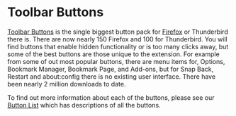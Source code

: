 # Toolbar Buttons

[Toolbar Buttons](https://codefisher.org/toolbar_button/) is the single biggest button pack for [Firefox](https://codefisher.org/toolbar_button/firefox/) or Thunderbird there is. There are now nearly 150 Firefox and 100 for Thunderbird. You will find buttons that enable hidden functionality or is too many clicks away, but some of the best buttons are those unique to the extension. For example from some of out most popular buttons, there are menu items for, Options, Bookmark Manager, Bookmark Page, and Add-ons, but for Snap Back, Restart and about:config there is no existing user interface. There have been nearly 2 million downloads to date.

To find out more information about each of the buttons, please see our [Button List](https://codefisher.org/toolbar_button/button_list/) which has descriptions of all the buttons. 